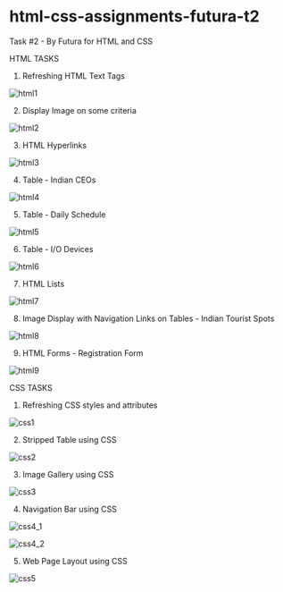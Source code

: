 # html-css-assignments-futura-t2
Task #2 - By Futura for HTML and CSS 

HTML TASKS 

1. Refreshing HTML Text Tags
   
  ![html1](https://github.com/thedevsafaf/html-css-assignments-futura/assets/85129653/2947df06-4df8-4f52-87b7-81874184e166)

2. Display Image on some criteria
   
  ![html2](https://github.com/thedevsafaf/html-css-assignments-futura/assets/85129653/fba8963c-59b7-45a1-92a8-b39daaec6fc8)

3. HTML Hyperlinks
 
  ![html3](https://github.com/thedevsafaf/html-css-assignments-futura/assets/85129653/71e320b0-2617-403c-a06e-9464f1691a60)

4. Table - Indian CEOs
 
  ![html4](https://github.com/thedevsafaf/html-css-assignments-futura/assets/85129653/a6226dc5-61ac-45b7-870e-bc4156f60f19)

5. Table - Daily Schedule
   
  ![html5](https://github.com/thedevsafaf/html-css-assignments-futura/assets/85129653/96c1ddcc-075d-4ef3-96d0-bcb7afd7266f)

6. Table - I/O Devices
   
  ![html6](https://github.com/thedevsafaf/html-css-assignments-futura/assets/85129653/e7918279-29a9-4da7-bccb-4b73aa50fd69)

7. HTML Lists
   
  ![html7](https://github.com/thedevsafaf/html-css-assignments-futura/assets/85129653/c66f39d9-b226-4b76-bd78-c7fa62ce3eb1)

8. Image Display with Navigation Links on Tables - Indian Tourist Spots
   
  ![html8](https://github.com/thedevsafaf/html-css-assignments-futura/assets/85129653/de8ef3c8-9be1-4a12-ab7a-b1daa5bd2dac)

9. HTML Forms - Registration Form
    
  ![html9](https://github.com/thedevsafaf/html-css-assignments-futura/assets/85129653/13c1099a-6d3e-4955-b6b1-4f3048811cfa)

CSS TASKS

1. Refreshing CSS styles and attributes
   
  ![css1](https://github.com/thedevsafaf/html-css-assignments-futura/assets/85129653/9a596cdf-d7b7-4b3b-ac84-f2d36789e33e)

2. Stripped Table using CSS
   
  ![css2](https://github.com/thedevsafaf/html-css-assignments-futura/assets/85129653/be20b4b8-2cda-40a4-89e8-b7759bfa68d1)

3. Image Gallery using CSS
   
  ![css3](https://github.com/thedevsafaf/html-css-assignments-futura/assets/85129653/763f1ed2-e389-4a4e-a611-e7a6941d15b4)

4. Navigation Bar using CSS
   
  ![css4_1](https://github.com/thedevsafaf/html-css-assignments-futura/assets/85129653/23ec747b-1c39-4413-92e4-473e51f428ac)

  ![css4_2](https://github.com/thedevsafaf/html-css-assignments-futura/assets/85129653/32bd9364-a113-4c01-ad32-dc4d17084457)

5. Web Page Layout using CSS
   
  ![css5](https://github.com/thedevsafaf/html-css-assignments-futura/assets/85129653/d883d420-1145-41fa-8506-438774fa8fb6)
